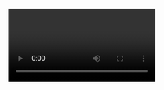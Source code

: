 <!-- tikabzar.com --->
<video width="(330)" height="(250)" controls="controls"><source src="https://s17.picofile.com/d/8420117134/29bc0e4d-90ce-4618-bf8a-be5ad6b801db/clipe_bartar_13991003_003512464.mp4"type="video/mp4" /><این فرمت ویدیو قابل پخش نیست</video><h1><a href="http://tikabzar.com/"></a></h1></div>
<!-- tikabzar.com --->